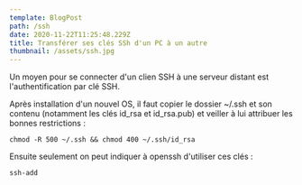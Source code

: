 ```yaml
---
template: BlogPost
path: /ssh
date: 2020-11-22T11:25:48.229Z
title: Transférer ses clés SSh d'un PC à un autre
thumbnail: /assets/ssh.jpg
---
```

Un moyen pour se connecter d'un clien SSH à une serveur distant est l'authentification par clé SSH.

Après installation d'un nouvel OS, il faut copier le dossier ~/.ssh et son contenu (notamment les clés id_rsa et id_rsa.pub) et veiller à lui attribuer les bonnes restrictions :

`chmod -R 500 ~/.ssh && chmod 400 ~/.ssh/id_rsa`

Ensuite seulement on peut indiquer à openssh d'utiliser ces clés : 

`ssh-add`

